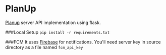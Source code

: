 PlanUp
======
[Planup](https://github.com/mr1holmes/planup) server API implementation using flask.

###Local Setup
`pip install -r requirements.txt`

###FCM
It uses [Firebase](https://firebase.google.com/docs/cloud-messaging/) for notifications.
You'll need server key in source directory as a file named `fcm_api_key`
